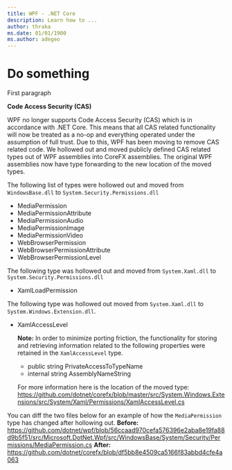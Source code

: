 ```yaml
---
title: WPF - .NET Core
description: Learn how to ...
author: thraka
ms.date: 01/01/1900
ms.author: adegeo
---
```


# Do something

First paragraph


**Code Access Security (CAS)**

WPF no longer supports Code Access Security (CAS) which is in accordance with .NET Core. This means that all CAS related functionality will now be treated as a no-op and everything operated under the assumption of full trust. Due to this, WPF has been moving to remove CAS related code. We hollowed out and moved publicly defined CAS related types out of WPF assemblies into CoreFX assemblies. The original WPF assemblies now have type forwarding to the new location of the moved types. 

The following list of types were hollowed out and moved from `WindowsBase.dll` to `System.Security.Permissions.dll` 

- MediaPermission 
- MediaPermissionAttribute 
- MediaPermissionAudio 
- MediaPermissionImage 
- MediaPermissionVideo 
- WebBrowserPermission 
- WebBrowserPermissionAttribute 
- WebBrowserPermissionLevel 


The following type was hollowed out and moved from `System.Xaml.dll` to `System.Security.Permissions.dll` 
- XamlLoadPermission 

The following type was hollowed out moved from `System.Xaml.dll` to `System.Windows.Extension.dll`.  
- XamlAccessLevel

    **Note:** In order to minimize porting friction, the functionality for storing and retrieving information related to the following properties were retained in the `XamlAccessLevel` type.  
    - public string PrivateAccessToTypeName 
    - internal string AssemblyNameString 

    For more information here is the location of the moved type: https://github.com/dotnet/corefx/blob/master/src/System.Windows.Extensions/src/System/Xaml/Permissions/XamlAccessLevel.cs 


You can diff the two files below for an example of how the `MediaPermission` type has changed after hollowing out. 
**Before:** 
https://github.com/dotnet/wpf/blob/56ccaad970cefa576396e2aba8e19fa88d9b5f51/src/Microsoft.DotNet.Wpf/src/WindowsBase/System/Security/Permissions/MediaPermission.cs 
**After:** 
https://github.com/dotnet/corefx/blob/df5bb8e4509ca5166f83abbd4cfe4a063